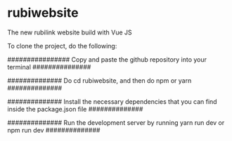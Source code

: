 # rubiwebsite
The new rubilink website build with Vue JS

To clone the project, do the following: 

################
Copy and paste the github repository into your terminal 
###############

##############
Do cd rubiwebsite, and then do npm or yarn
##############

##############
Install the necessary dependencies that you can find inside the package.json file
##############

##############
Run the development server by running yarn run dev or npm run dev
##############
